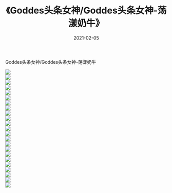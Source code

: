 ﻿---
layout: post
title:  《Goddes头条女神/Goddes头条女神-荡漾奶牛》
date:   2021-02-05
img: http://pic.660000.xyz/1:/网络美图/2021/Goddes头条女神/Goddes头条女神-荡漾奶牛/000.jpg
categories: [美女, 清纯, 唯美]
---

Goddes头条女神/Goddes头条女神-荡漾奶牛

 ![](http://pic.660000.xyz/1:/网络美图/2021/Goddes头条女神/Goddes头条女神-荡漾奶牛/001.jpg) <br>![](http://pic.660000.xyz/1:/网络美图/2021/Goddes头条女神/Goddes头条女神-荡漾奶牛/002.jpg) <br>![](http://pic.660000.xyz/1:/网络美图/2021/Goddes头条女神/Goddes头条女神-荡漾奶牛/003.jpg) <br>![](http://pic.660000.xyz/1:/网络美图/2021/Goddes头条女神/Goddes头条女神-荡漾奶牛/004.jpg) <br>![](http://pic.660000.xyz/1:/网络美图/2021/Goddes头条女神/Goddes头条女神-荡漾奶牛/005.jpg) <br>![](http://pic.660000.xyz/1:/网络美图/2021/Goddes头条女神/Goddes头条女神-荡漾奶牛/006.jpg) <br>![](http://pic.660000.xyz/1:/网络美图/2021/Goddes头条女神/Goddes头条女神-荡漾奶牛/007.jpg) <br>![](http://pic.660000.xyz/1:/网络美图/2021/Goddes头条女神/Goddes头条女神-荡漾奶牛/008.jpg) <br>![](http://pic.660000.xyz/1:/网络美图/2021/Goddes头条女神/Goddes头条女神-荡漾奶牛/009.jpg) <br>![](http://pic.660000.xyz/1:/网络美图/2021/Goddes头条女神/Goddes头条女神-荡漾奶牛/010.jpg) <br>![](http://pic.660000.xyz/1:/网络美图/2021/Goddes头条女神/Goddes头条女神-荡漾奶牛/011.jpg) <br>![](http://pic.660000.xyz/1:/网络美图/2021/Goddes头条女神/Goddes头条女神-荡漾奶牛/012.jpg) <br>![](http://pic.660000.xyz/1:/网络美图/2021/Goddes头条女神/Goddes头条女神-荡漾奶牛/013.jpg) <br>![](http://pic.660000.xyz/1:/网络美图/2021/Goddes头条女神/Goddes头条女神-荡漾奶牛/014.jpg) <br>![](http://pic.660000.xyz/1:/网络美图/2021/Goddes头条女神/Goddes头条女神-荡漾奶牛/015.jpg) <br>![](http://pic.660000.xyz/1:/网络美图/2021/Goddes头条女神/Goddes头条女神-荡漾奶牛/016.jpg) <br>![](http://pic.660000.xyz/1:/网络美图/2021/Goddes头条女神/Goddes头条女神-荡漾奶牛/017.jpg) <br>![](http://pic.660000.xyz/1:/网络美图/2021/Goddes头条女神/Goddes头条女神-荡漾奶牛/018.jpg) <br>![](http://pic.660000.xyz/1:/网络美图/2021/Goddes头条女神/Goddes头条女神-荡漾奶牛/019.jpg) <br>![](http://pic.660000.xyz/1:/网络美图/2021/Goddes头条女神/Goddes头条女神-荡漾奶牛/020.jpg) <br>![](http://pic.660000.xyz/1:/网络美图/2021/Goddes头条女神/Goddes头条女神-荡漾奶牛/021.jpg) <br>![](http://pic.660000.xyz/1:/网络美图/2021/Goddes头条女神/Goddes头条女神-荡漾奶牛/022.jpg) <br>![](http://pic.660000.xyz/1:/网络美图/2021/Goddes头条女神/Goddes头条女神-荡漾奶牛/023.jpg) <br>